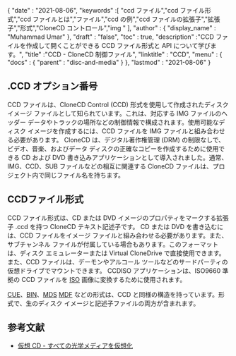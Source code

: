 {
  "date" : "2021-08-06",
  "keywords" :[ "ccd ファイル","ccd ファイル形式","ccd ファイルとは","ファイル","ccd の例","ccd ファイルの拡張子","拡張子","形式","CloneCD コントロール","img " ],
  "author" : {
    "display_name" : "Muhammad Umar"
},
  "draft" : "false",
   "toc" : true,
  "description" :"CCD ファイルを作成して開くことができる CCD ファイル形式と API について学びます。",
  "title" :"CCD - CloneCD 制御ファイル",
  "linktitle" : "CCD",
  "menu" : {
    "docs" : {
      "parent" : "disc-and-media"
}
},
  "lastmod" : "2021-08-06"
}

## .CCD オプション番号

CCD ファイルは、CloneCD Control (CCD) 形式を使用して作成されたディスク イメージ ファイルとして知られています。これは、対応する IMG ファイルのヘッダー データやトラックの場所などの制御情報で構成されます。使用可能なディスク イメージを作成するには、CCD ファイルを IMG ファイルと組み合わせる必要があります。 CloneCD は、デジタル著作権管理 (DRM) の制限なしで、ビデオ、音楽、およびデータ ディスクの正確なコピーを作成するために使用できる CD および DVD 書き込みアプリケーションとして導入されました。通常、IMG、CCD、SUB ファイルなどの相互に関連する CloneCD ファイルは、プロジェクト内で同じファイル名を持ちます。

## CCDファイル形式

CCD ファイル形式は、CD または DVD イメージのプロパティをマークする拡張子 .ccd を持つ CloneCD テキスト記述子です。 CD または DVD を書き込むには、CCD ファイルをイメージ ファイルと組み合わせる必要があります。また、サブチャンネル ファイルが付属している場合もあります。このフォーマットは、ディスク エミュレーターまたは Virtual CloneDrive で直接使用できます。また、CCD ファイルは、デーモンやアルコール ツールなどのサードパーティの仮想ドライブでマウントできます。 CCDISO アプリケーションは、ISO9660 準拠の CCD ファイルを [ISO](/compression/iso/) 画像に変換するために使用されます。

[CUE](/disc-and-media/cue/)、[BIN](/disc-and-media/bin/)、[MDS]() [MDF]() などの形式は、CCD と同様の構造を持っています。形式で、生のディスク イメージと記述子ファイルの両方が含まれます。

## 参考文献

* [仮想 CD - すべての光学メディアを仮想化](https://www.virtualcd-online.com/)


